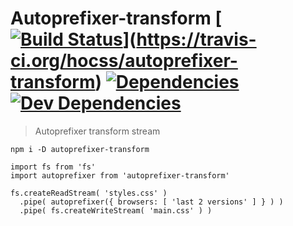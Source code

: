 # Autoprefixer-transform [[![Build Status](https://img.shields.io/travis/hocss/autoprefixer-transform/master.svg?style=flat-square)](https://travis-ci.org/hocss/autoprefixer-transform)](https://travis-ci.org/hocss/autoprefixer-transform) [![Dependencies](https://img.shields.io/david/hocss/autoprefixer-transform.svg?style=flat-square)]() [![Dev Dependencies](https://img.shields.io/david/dev/hocss/autoprefixer-transform.svg?style=flat-square)]()

> Autoprefixer transform stream

```
npm i -D autoprefixer-transform
```

```
import fs from 'fs'
import autoprefixer from 'autoprefixer-transform'

fs.createReadStream( 'styles.css' )
  .pipe( autoprefixer({ browsers: [ 'last 2 versions' ] } ) )
  .pipe( fs.createWriteStream( 'main.css' ) )
```
